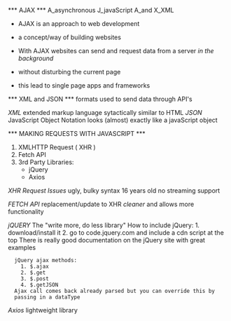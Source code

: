 
*** AJAX ***
  A_asynchronous
  J_javaScript
  A_and
  X_XML

  * AJAX is an approach to web development
  * a concept/way of building websites

  * With AJAX websites can send and request data from a server *in the background*
  * without disturbing the current page
  * this lead to single page apps and frameworks

*** XML and JSON ***
  formats used to send data through API's

  *XML* extended markup language
    sytactically similar to HTML
  *JSON* JavaScript Object Notation
    looks (almost) exactly like a javaScript object

*** MAKING REQUESTS WITH JAVASCRIPT ***

  1. XMLHTTP Request ( XHR )
  2. Fetch API
  3. 3rd Party Libraries:
      - jQuery
      - Axios

  *XHR Request Issues*
    ugly, bulky syntax
    16 years old
    no streaming support

  *FETCH API*
    replacement/update to XHR
    *cleaner* and allows more functionality

  *jQUERY*
    The "write more, do less library"
    How to include jQuery:
      1. download/install it 
      2. go to code.jquery.com and include a cdn script at the top
    There is really good documentation on the jQuery site with great examples

      jQuery ajax methods:
        1. $.ajax
        2. $.get
        3. $.post
        4. $.getJSON
      Ajax call comes back already parsed but you can override this by
      passing in a dataType

  *Axios*
    lightweight library
